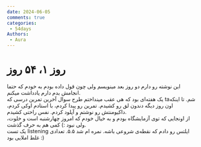 ```yaml
---
date: 2024-06-05
comments: true
categories:
 - 54days
Authors:
 - Aura
---
```

# روز ۱، ۵۴ روز
این نوشته رو دارم دو روز بعد مینویسم ولی چون قول داده بودم به خودم که حتما انجامش بدم دارم یادداشت میکنم. <!-- more -->
</br>
یک هفته‌ای بود که هی عقب مینداختم طرح سوال آخرین تمرین درسی که taشم. تا اینکه اون روز دیگه دندون لق رو کشیدم. تمرین رو پیدا کردم، با استادم اوکی کردم، داکیومنتش رو نوشتم و آپلود کردم. نفس راحتی کشیدم. </br>
از اونجایی که توی آزمایشگاه بودم و به خیال خودم که امروز چهارشنبه است و خلوت، ولی نبود :) کمی هم به حرف گذشت. </br>
یک تست listening ایلتس رو دادم که نقطه‌ی شروعی باشه. نمره ام شد ۵.۵. تعدادی غلط املایی بود :)
